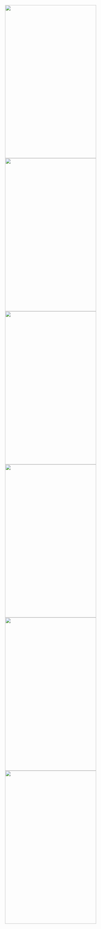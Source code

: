 <html>
<body>

  <img name="jobList" src="http://i.imgur.com/JTCB3VG.png" width="300" height="500">
  <img name="successStories" src="http://i.imgur.com/qiQHP7d.png" width="300" height="500">
  <img name="transportation" src="http://i.imgur.com/1iCKMay.png" width="300" height="500">
  <img name="labor" src="http://i.imgur.com/JCNpwsh.png" width="300" height="500">
  <img name="jobWebsites" src="http://i.imgur.com/MnnhHdr.png" width="300" height="500">
  <img name="buildResume" src="http://i.imgur.com/hMV8cHi.png" width="300" height="500">
</body>
</html>
